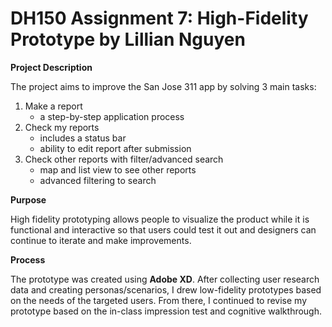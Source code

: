 # DH150 Assignment 7: High-Fidelity Prototype by Lillian Nguyen

**Project Description**

The project aims to improve the San Jose 311 app by solving 3 main tasks:
1. Make a report
   - a step-by-step application process
1. Check my reports
   - includes a status bar
   - ability to edit report after submission
1. Check other reports with filter/advanced search
   - map and list view to see other reports
   - advanced filtering to search 

**Purpose**

High fidelity prototyping allows people to visualize the product while it is functional and interactive so that users could test it out and designers can continue to iterate and make improvements.

**Process**

The prototype was created using **Adobe XD**. After collecting user research data and creating personas/scenarios, I drew low-fidelity prototypes based on the needs of the targeted users. From there, I continued to revise my prototype based on the in-class impression test and cognitive walkthrough. 


